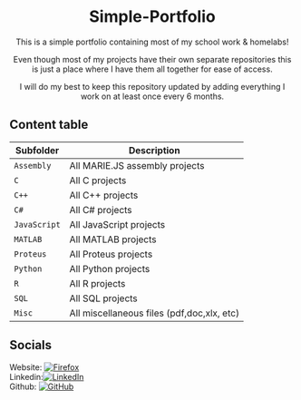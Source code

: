 <div align="center">

# Simple-Portfolio
This is a simple portfolio containing most of my school work & homelabs! <br />

Even though most of my projects have their own separate repositories 
this is just a place where I have them all together for ease of access.<br />

I will do my best to keep this repository updated 
by adding everything I work on at least once every 6 months.<br />


</div>

## Content table 

| Subfolder     | Description                                   |
| ------------- | --------------------------------------------- |
| `Assembly`    | All MARIE.JS assembly projects                |
| `C`           | All C projects                                |
| `C++`         | All C++ projects                              |
| `C#`          | All C# projects                               |
| `JavaScript`  | All JavaScript projects                       |
| `MATLAB`      | All MATLAB projects                           |
| `Proteus`     | All Proteus projects                          |
| `Python`      | All Python projects                           |
| `R`           | All R projects                                |
| `SQL`         | All SQL projects                              |
| `Misc`        | All miscellaneous files (pdf,doc,xlx, etc)    |

</div>

## Socials
Website: [![Firefox][firefox-badge]][website]<br />
Linkedin:[![LinkedIn][linkedin-badge]][linkedin-profile]<br />
Github: [![GitHub][github-badge]][github-profile]<br />

[firefox-badge]: https://img.shields.io/badge/Firefox-FF7139?style=for-the-badge&logo=Firefox-Browser&logoColor=white
[github-badge]: https://img.shields.io/badge/github-%23121011.svg?style=for-the-badge&logo=github&logoColor=white
[github-profile]: https://github.com/Danneruu
[linkedin-badge]: https://img.shields.io/badge/linkedin-%230077B5.svg?style=for-the-badge&logo=linkedin&logoColor=white
[linkedin-profile]: https://www.linkedin.com/in/daniel-de-luna-a28047238/
[website]: danderu.com
